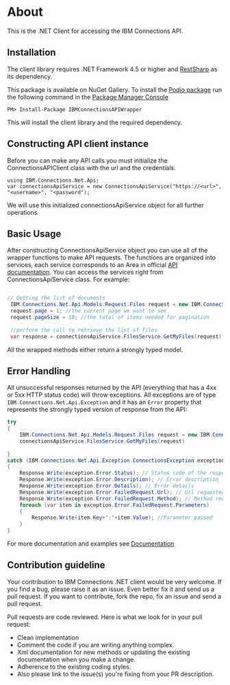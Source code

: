 About
=====

This is the .NET Client for accessing the IBM Connections API.

Installation
-------

The client library requires .NET Framework 4.5 or higher and [RestSharp](https://www.nuget.org/packages/RestSharp) as its dependency.

This package is available on NuGet Gallery. To install the [Podio package](http://www.nuget.org/packages/IBMConnectionsAPIWrapper) run the following command in the [Package Manager Console](http://docs.nuget.org/docs/start-here/using-the-package-manager-console)

    PM> Install-Package IBMConnectionsAPIWrapper

This will install the client library and the required dependency.

Constructing API client instance
-------------

Before you can make any API calls you must initialize the ConnectionsAPIClient class with the url and the credentials.

    using IBM.Connections.Net.Api;
    var connectionsApiService = new ConnectionsApiService("https://<url>", "<username>", "<password");

We will use this initialized connectionsApiService object for all further operations.


Basic Usage
-----------

After constructing ConnectionsApiService object  you can use all of the wrapper functions to make API requests. The functions are organized into services, each service corresponds to an Area in official [API documentation](http://www-10.lotus.com/ldd/lcwiki.nsf/xpAPIViewer.xsp?lookupName=IBM+Connections+5.0+API+Documentation#action=openDocument&content=catcontent&ct=api). You can access the services right from ConnectionsApiService class. For example:

```csharp

// Getting the list of documents
 IBM.Connections.Net.Api.Models.Request.Files request = new IBM.Connections.Net.Api.Models.Request.Files();
 request.page = 1; //the current page we want to see
 request.pageSize = 10; //the total of items needed for pagination
 
 //perform the call to retrieve the list of files
 var response = connectionsApiService.FilesService.GetMyFiles(request);

```

All the wrapped methods either return a strongly typed model.

Error Handling
--------------

All unsuccessful responses returned by the API (everything that has a 4xx or 5xx HTTP status code) will throw exceptions. All exceptions are of type `IBM.Connections.Net.Api.Exception` and it has an `Error` property that represents the strongly typed version of response from the API:

```csharp
try
{
	IBM.Connections.Net.Api.Models.Request.Files request = new IBM.Connections.Net.Api.Models.Request.Files();
    connectionsApiService.FilesService.GetMyFiles(request)
	
}
catch (IBM.Connections.Net.Api.Exception.ConnectionsException exception)
{
    Response.Write(exception.Error.Status); // Status code of the response
    Response.Write(exception.Error.Description); // Error description
    Response.Write(exception.Error.Details); // Error details
    Response.Write(exception.Error.FailedRequest.Url); // Url requested
	Response.Write(exception.Error.FailedRequest.Method); // Method requested
	foreach (var item in exception.Error.FailedRequest.Parameters)
	{
		Response.Write(item.Key+":"+item.Value); //Parameter passed
	}	
}
```


For more documentation and examples see [Documentation](https://github.com/carlosmartinsrodrigues/IBMConnections-API-Wrapper)

Contribution guideline
-----------------

Your contribution to IBM Connections .NET client would be very welcome. If you find a bug, please raise it as an issue. Even better fix it and send us a pull request. If you want to contribute, fork the repo, fix an issue and send a pull request.

Pull requests are code reviewed. Here is what we look for in your pull request:

- Clean implementation
- Comment the code if you are writing anything complex.
- Xml documentation for new methods or updating the existing documentation when you make a change.
- Adherence to the existing coding styles.
- Also please link to the issue(s) you're fixing from your PR description.
